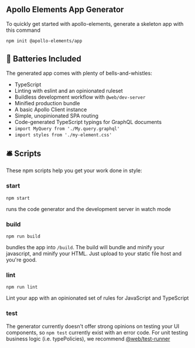 ## Apollo Elements App Generator

To quickly get started with apollo-elements, generate a skeleton app with this command

```
npm init @apollo-elements/app
```

## 🔋 Batteries Included

The generated app comes with plenty of bells-and-whistles:

- TypeScript
- Linting with eslint and an opinionated ruleset
- Buildless development workflow with `@web/dev-server`
- Minified production bundle
- A basic Apollo Client instance
- Simple, unopinionated SPA routing
- Code-generated TypeScript typings for GraphQL documents
- `import MyQuery from './My.query.graphql'`
- `import styles from './my-element.css'`

## 🛎 Scripts

These npm scripts help you get your work done in style:

### start
```
npm start
```
runs the code generator and the development server in watch mode

### build
```
npm run build
```
bundles the app into `/build`. The build will bundle and minify your javascript, and minify your HTML. Just upload to your static file host and you're good.

### lint
```
npm run lint
```
Lint your app with an opinionated set of rules for JavaScript and TypeScript

### test
The generator currently doesn't offer strong opinions on testing your UI components, so `npm test` currently exist with an error code. For unit testing business logic (i.e. typePolicies), we recommend [@web/test-runner](https://modern-web.dev/guides/test-runner/getting-started/)